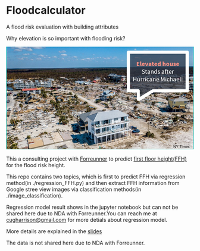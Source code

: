 # Floodcalculator

A flood risk evaluation with building attributes

Why elevation is so important with flooding risk? 

![NYtimes](/Image/back.jpg)



This a consulting project with [Forreunner](https://www.withforerunner.com/) to predict [first floor height(FFH)](https://www.fema.gov/media-library-data/20130726-1537-20490-8154/fema499_1_4.pdf)  for the flood risk height. 

This repo contains two topics, which is first to predict FFH via regression method(in ./regression_FFH.py) and then extract FFH information from Google stree view images via classification methods(in ./image_classification). 

Regression model result shows in the jupyter notebook but can not be shared here due to NDA with Forreunner.You can reach me at cugharrison@gmail.com for more detials about regression model.

More details are explained in the [slides](https://docs.google.com/presentation/d/1sNwcPHI9Puw8WYK9wWDfNOixRx7JQtxzC4gQh5Uu3qY/edit#slide=id.p)

The data is not shared here due to NDA with Forreunner.
